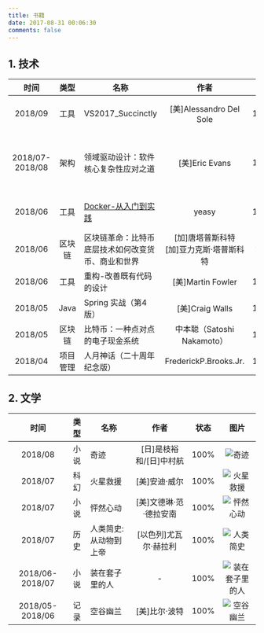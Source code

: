 ```yaml
---
title: 书籍
date: 2017-08-31 00:06:30
comments: false
---
```


## 1. 技术

时间|类型|名称|作者|状态|图片
:--:|:--:|----|:--:|:--:|:--:
2018/09|工具|VS2017_Succinctly|[美]Alessandro Del Sole|100%|![VS2017入门手册](/images/books/VS2017入门手册.png)
2018/07-2018/08|架构|领域驱动设计：软件核心复杂性应对之道|[美]Eric Evans|100%|![领域驱动设计：软件核心复杂性应对之道](/images/books/领域驱动设计：软件核心复杂性应对之道.jpg)
2018/06|工具|[Docker-从入门到实践](https://github.com/yeasy/docker_practice)|yeasy|100%|![Docker-从入门到实践](/images/books/Docker从入门到实践.png)
2018/06|区块链|区块链革命：比特币底层技术如何改变货币、商业和世界|[加]唐塔普斯科特 <br/> [加]亚力克斯·塔普斯科特|<span style="color:red;">25%</span>|![区块链革命](/images/books/区块链革命.jpg)
2018/06|工具|重构-改善既有代码的设计|[美]Martin Fowler|100%|![重构](/images/books/重构-改善既有代码的设计.jpg)
2018/05|Java|Spring 实战（第4版）|[美]Craig Walls|100%|![Spring实战](/images/books/Spring实战.jpg)
2018/05|区块链|比特币：一种点对点的电子现金系统|中本聪（Satoshi Nakamoto）|100%|无
2018/04|项目管理|人月神话（二十周年纪念版）|FrederickP.Brooks.Jr.|100%|![人月神话](/images/books/人月神话.png)

## 2. 文学

时间|类型|名称|作者|状态|图片
:--:|:--:|----|:--:|:--:|:--:
2018/08|小说|奇迹|[日]是枝裕和/[日]中村航|100%|![奇迹](/images/books/奇迹.jpg)
2018/07|科幻|火星救援|[美]安迪·威尔|100%|![火星救援](/images/books/火星救援.jpg)
2018/07|小说|怦然心动|[美]文德琳·范·德拉安南|100%|![怦然心动](/images/books/怦然心动.jpg)
2018/07|历史|人类简史:从动物到上帝|[以色列]尤瓦尔·赫拉利|100%|![人类简史](/images/books/人类简史.jpg)
2018/06-2018/07|小说|装在套子里的人|-|100%|![装在套子里的人](/images/books/装在套子里的人.jpg)
2018/05-2018/06|记录|空谷幽兰|[美]比尔·波特|100%|![空谷幽兰](/images/books/空谷幽兰.jpg)